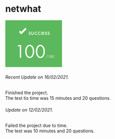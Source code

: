 # netwhat

![GitHub Logo](/extras/images/Success.png)

###### <i>Recent Update on 16/02/2021.</i>
Finished the project.\
The test tis time was 15 minutes and 20 questions.

###### <i>Update on 12/02/2021.</i>
Failed the project due to time.\
The test was 10 minutes and 20 questions.
